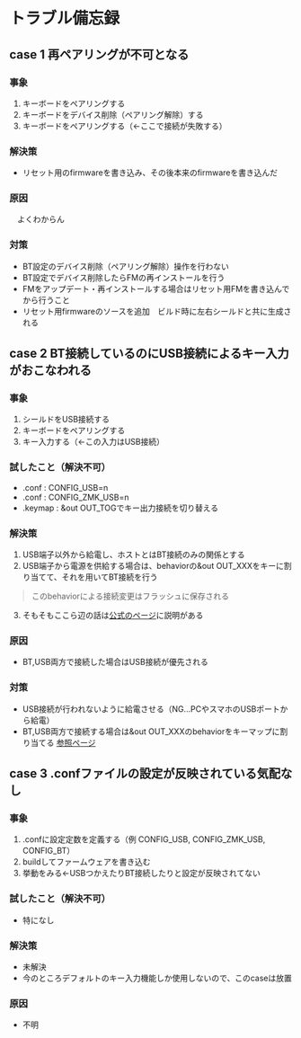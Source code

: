 # トラブル備忘録
## case 1 再ペアリングが不可となる
### 事象
1. キーボードをペアリングする
2. キーボードをデバイス削除（ペアリング解除）する
3. キーボードをペアリングする（<-ここで接続が失敗する）

### 解決策
- リセット用のfirmwareを書き込み、その後本来のfirmwareを書き込んだ
    
### 原因
　よくわからん

### 対策
- BT設定のデバイス削除（ペアリング解除）操作を行わない
- BT設定でデバイス削除したらFMの再インストールを行う
- FMをアップデート・再インストールする場合はリセット用FMを書き込んでから行うこと
- リセット用firmwareのソースを追加　ビルド時に左右シールドと共に生成される


## case 2 BT接続しているのにUSB接続によるキー入力がおこなわれる
### 事象
1. シールドをUSB接続する
2. キーボードをペアリングする
3. キー入力する（<-この入力はUSB接続）

### 試したこと（解決不可）
- .conf : CONFIG_USB=n
- .conf : CONFIG_ZMK_USB=n
- .keymap : &out OUT_TOGでキー出力接続を切り替える

### 解決策
1. USB端子以外から給電し、ホストとはBT接続のみの関係とする
2. USB端子から電源を供給する場合は、behaviorの&out OUT_XXXをキーに割り当てて、それを用いてBT接続を行う<br>
> このbehaviorによる接続変更はフラッシュに保存される
3. そもそもここら辺の話は[公式のページ](https://zmk.dev/docs/behaviors/outputs)に説明がある


### 原因
- BT,USB両方で接続した場合はUSB接続が優先される

### 対策
- USB接続が行われないように給電させる（NG...PCやスマホのUSBポートから給電）
- BT,USB両方で接続する場合は&out OUT_XXXのbehaviorをキーマップに割り当てる [参照ページ](https://zmk.dev/docs/behaviors/outputs)

## case 3 .confファイルの設定が反映されている気配なし
### 事象
1. .confに設定定数を定義する（例 CONFIG_USB, CONFIG_ZMK_USB, CONFIG_BT）
2. buildしてファームウェアを書き込む
3. 挙動をみる<-USBつかえたりBT接続したりと設定が反映されてない

### 試したこと（解決不可）
- 特になし

### 解決策
- 未解決
- 今のところデフォルトのキー入力機能しか使用しないので、このcaseは放置

### 原因
- 不明
